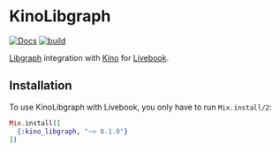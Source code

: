 # KinoLibgraph

[![Docs](https://img.shields.io/badge/hex.pm-docs-8e7ce6.svg)](https://hexdocs.pm/kino_libgraph)
[![build](https://github.com/hergetto/kino_libgraph/actions/workflows/branch-workflow.yml/badge.svg)](https://github.com/hergetto/kino_libgraph/actions/workflows/branch-workflow.yml)

[Libgraph](https://github.com/bitwalker/libgraph) integration with [Kino](https://github.com/livebook-dev/kino) for [Livebook](https://github.com/livebook-dev/livebook).

## Installation

To use KinoLibgraph with Livebook, you only have to run `Mix.install/2`:

```elixir
Mix.install([
  {:kino_libgraph, "~> 0.1.0"}
])
```

